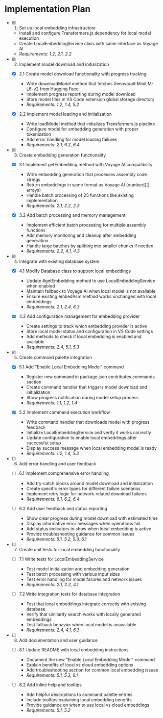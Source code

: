 # Implementation Plan

- [x] 1. Set up local embedding infrastructure

  - Install and configure Transformers.js dependency for local model execution
  - Create LocalEmbeddingService class with same interface as Voyage AI
  - _Requirements: 1.2, 2.1, 2.2_

- [x] 2. Implement model download and initialization

  - [x] 2.1 Create model download functionality with progress tracking

    - Write downloadModel method that fetches Xenova/all-MiniLM-L6-v2 from Hugging Face
    - Implement progress reporting during model download
    - Store model files in VS Code extension global storage directory
    - _Requirements: 1.2, 1.4, 5.2_

  - [x] 2.2 Implement model loading and initialization
    - Write loadModel method that initializes Transformers.js pipeline
    - Configure model for embedding generation with proper tokenization
    - Add error handling for model loading failures
    - _Requirements: 2.1, 6.2, 6.4_

- [x] 3. Create embedding generation functionality

  - [x] 3.1 Implement getEmbedding method with Voyage AI compatibility

    - Write embedding generation that processes assembly code strings
    - Return embeddings in same format as Voyage AI (number[][] arrays)
    - Handle batch processing of 25 functions like existing implementation
    - _Requirements: 2.1, 2.2, 2.3_

  - [x] 3.2 Add batch processing and memory management
    - Implement efficient batch processing for multiple assembly functions
    - Add memory monitoring and cleanup after embedding generation
    - Handle large batches by splitting into smaller chunks if needed
    - _Requirements: 2.2, 4.1, 4.3_

- [x] 4. Integrate with existing database system

  - [x] 4.1 Modify Database class to support local embeddings

    - Update #getEmbedding method to use LocalEmbeddingService when enabled
    - Maintain fallback to Voyage AI when local model is not available
    - Ensure existing embedAsm method works unchanged with local embeddings
    - _Requirements: 2.1, 2.4, 6.3_

  - [x] 4.2 Add configuration management for embedding provider
    - Create settings to track which embedding provider is active
    - Store local model status and configuration in VS Code settings
    - Add methods to check if local embedding is enabled and available
    - _Requirements: 2.4, 5.1, 5.3_

- [x] 5. Create command palette integration

  - [x] 5.1 Add "Enable Local Embedding Model" command

    - Register new command in package.json contributes.commands section
    - Create command handler that triggers model download and initialization
    - Show progress notification during model setup process
    - _Requirements: 1.1, 1.2, 1.4_

  - [x] 5.2 Implement command execution workflow
    - Write command handler that downloads model with progress feedback
    - Initialize LocalEmbeddingService and verify it works correctly
    - Update configuration to enable local embeddings after successful setup
    - Display success message when local embedding model is ready
    - _Requirements: 1.2, 1.4, 5.3_

- [ ] 6. Add error handling and user feedback

  - [ ] 6.1 Implement comprehensive error handling

    - Add try-catch blocks around model download and initialization
    - Create specific error types for different failure scenarios
    - Implement retry logic for network-related download failures
    - _Requirements: 6.1, 6.2, 6.4_

  - [ ] 6.2 Add user feedback and status reporting
    - Show clear progress during model download with estimated time
    - Display informative error messages when operations fail
    - Add status indicators to show when local embedding is active
    - Provide troubleshooting guidance for common issues
    - _Requirements: 5.1, 5.2, 5.3, 6.1_

- [ ] 7. Create unit tests for local embedding functionality

  - [ ] 7.1 Write tests for LocalEmbeddingService

    - Test model initialization and embedding generation
    - Test batch processing with various input sizes
    - Test error handling for model failures and network issues
    - _Requirements: 2.1, 2.2, 4.1_

  - [ ] 7.2 Write integration tests for database integration
    - Test that local embeddings integrate correctly with existing database
    - Verify that similarity search works with locally generated embeddings
    - Test fallback behavior when local model is unavailable
    - _Requirements: 2.4, 4.1, 6.3_

- [ ] 8. Add documentation and user guidance

  - [ ] 8.1 Update README with local embedding instructions

    - Document the new "Enable Local Embedding Model" command
    - Explain benefits of local vs cloud embedding options
    - Add troubleshooting section for common local embedding issues
    - _Requirements: 5.1, 5.3, 6.1_

  - [ ] 8.2 Add inline help and tooltips
    - Add helpful descriptions to command palette entries
    - Include tooltips explaining local embedding benefits
    - Provide guidance on when to use local vs cloud embeddings
    - _Requirements: 5.1, 5.2_
